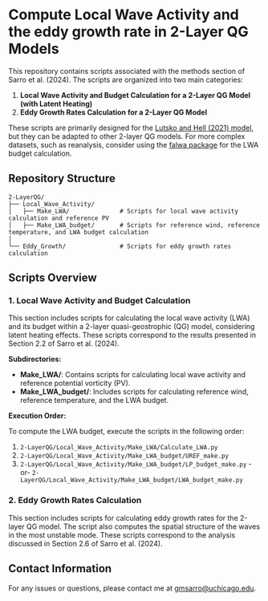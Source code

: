 # Compute Local Wave Activity and the eddy growth rate in 2-Layer QG Models

This repository contains scripts associated with the methods section of Sarro et al. (2024). The scripts are organized into two main categories:

1. **Local Wave Activity and Budget Calculation for a 2-Layer QG Model (with Latent Heating)**
2. **Eddy Growth Rates Calculation for a 2-Layer QG Model**

These scripts are primarily designed for the [Lutsko and Hell (2021) model](https://github.com/nicklutsko/moist_QG_channel/tree/main), but they can be adapted to other 2-layer QG models. For more complex datasets, such as reanalysis, consider using the [falwa package](https://github.com/csyhuang/hn2016_falwa) for the LWA budget calculation.

## Repository Structure

```plaintext
2-LayerQG/
├── Local_Wave_Activity/
│   ├── Make_LWA/              # Scripts for local wave activity calculation and reference PV
│   ├── Make_LWA_budget/       # Scripts for reference wind, reference temperature, and LWA budget calculation
│
└── Eddy_Growth/               # Scripts for eddy growth rates calculation
```

## Scripts Overview

### 1. Local Wave Activity and Budget Calculation

This section includes scripts for calculating the local wave activity (LWA) and its budget within a 2-layer quasi-geostrophic (QG) model, considering latent heating effects. These scripts correspond to the results presented in Section 2.2 of Sarro et al. (2024).

**Subdirectories:**

- **Make_LWA/**: Contains scripts for calculating local wave activity and reference potential vorticity (PV).
- **Make_LWA_budget/**: Includes scripts for calculating reference wind, reference temperature, and the LWA budget.

**Execution Order:**

To compute the LWA budget, execute the scripts in the following order:

1. `2-LayerQG/Local_Wave_Activity/Make_LWA/Calculate_LWA.py`
2. `2-LayerQG/Local_Wave_Activity/Make_LWA_budget/UREF_make.py`
3. `2-LayerQG/Local_Wave_Activity/Make_LWA_budget/LP_budget_make.py` 
   -or- 
   `2-LayerQG/Local_Wave_Activity/Make_LWA_budget/LWA_budget_make.py`

### 2. Eddy Growth Rates Calculation

This section includes scripts for calculating eddy growth rates for the 2-layer QG model. The script also computes the spatial structure of the waves in the most unstable mode. These scripts correspond to the analysis discussed in Section 2.6 of Sarro et al. (2024).

## Contact Information

For any issues or questions, please contact me at [gmsarro@uchicago.edu](mailto:gmsarro@uchicago.edu).

